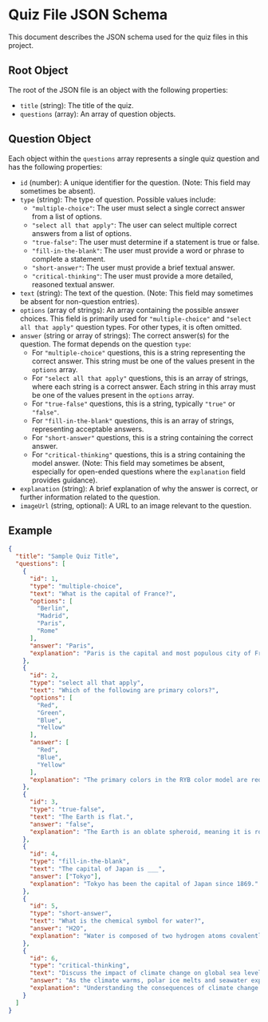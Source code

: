# Quiz File JSON Schema

This document describes the JSON schema used for the quiz files in this project.

## Root Object

The root of the JSON file is an object with the following properties:

- `title` (string): The title of the quiz.
- `questions` (array): An array of question objects.

## Question Object

Each object within the `questions` array represents a single quiz question and has the following properties:

- `id` (number): A unique identifier for the question. (Note: This field may sometimes be absent).
- `type` (string): The type of question. Possible values include:
    - `"multiple-choice"`: The user must select a single correct answer from a list of options.
    - `"select all that apply"`: The user can select multiple correct answers from a list of options.
    - `"true-false"`: The user must determine if a statement is true or false.
    - `"fill-in-the-blank"`: The user must provide a word or phrase to complete a statement.
    - `"short-answer"`: The user must provide a brief textual answer.
    - `"critical-thinking"`: The user must provide a more detailed, reasoned textual answer.
- `text` (string): The text of the question. (Note: This field may sometimes be absent for non-question entries).
- `options` (array of strings): An array containing the possible answer choices. This field is primarily used for `"multiple-choice"` and `"select all that apply"` question types. For other types, it is often omitted.
- `answer` (string or array of strings): The correct answer(s) for the question. The format depends on the question `type`:
    - For `"multiple-choice"` questions, this is a string representing the correct answer. This string must be one of the values present in the `options` array.
    - For `"select all that apply"` questions, this is an array of strings, where each string is a correct answer. Each string in this array must be one of the values present in the `options` array.
    - For `"true-false"` questions, this is a string, typically `"true"` or `"false"`.
    - For `"fill-in-the-blank"` questions, this is an array of strings, representing acceptable answers.
    - For `"short-answer"` questions, this is a string containing the correct answer.
    - For `"critical-thinking"` questions, this is a string containing the model answer.
    (Note: This field may sometimes be absent, especially for open-ended questions where the `explanation` field provides guidance).
- `explanation` (string): A brief explanation of why the answer is correct, or further information related to the question.
- `imageUrl` (string, optional): A URL to an image relevant to the question.

## Example

```json
{
  "title": "Sample Quiz Title",
  "questions": [
    {
      "id": 1,
      "type": "multiple-choice",
      "text": "What is the capital of France?",
      "options": [
        "Berlin",
        "Madrid",
        "Paris",
        "Rome"
      ],
      "answer": "Paris",
      "explanation": "Paris is the capital and most populous city of France."
    },
    {
      "id": 2,
      "type": "select all that apply",
      "text": "Which of the following are primary colors?",
      "options": [
        "Red",
        "Green",
        "Blue",
        "Yellow"
      ],
      "answer": [
        "Red",
        "Blue",
        "Yellow"
      ],
      "explanation": "The primary colors in the RYB color model are red, yellow, and blue."
    },
    {
      "id": 3,
      "type": "true-false",
      "text": "The Earth is flat.",
      "answer": "false",
      "explanation": "The Earth is an oblate spheroid, meaning it is round but slightly flattened at the poles and bulging at the equator."
    },
    {
      "id": 4,
      "type": "fill-in-the-blank",
      "text": "The capital of Japan is ___",
      "answer": ["Tokyo"],
      "explanation": "Tokyo has been the capital of Japan since 1869."
    },
    {
      "id": 5,
      "type": "short-answer",
      "text": "What is the chemical symbol for water?",
      "answer": "H2O",
      "explanation": "Water is composed of two hydrogen atoms covalently bonded to one oxygen atom."
    },
    {
      "id": 6,
      "type": "critical-thinking",
      "text": "Discuss the impact of climate change on global sea levels.",
      "answer": "As the climate warms, polar ice melts and seawater expands, leading to higher sea levels. This can result in coastal flooding, loss of habitat for plants, animals, and even humans, and increased salinity in estuaries and aquifers.",
      "explanation": "Understanding the consequences of climate change is crucial for developing strategies to mitigate its impact."
    }
  ]
}
```
